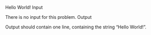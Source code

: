 
Hello World!
Input

There is no input for this problem.
Output

Output should contain one line, containing the string “Hello World!”.
